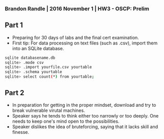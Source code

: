 ### Brandon Randle | 2016 November 1 | HW3 - OSCP: Prelim

## Part 1
* Preparing for 30 days of labs and the final cert examination.
* First tip: For data processing on text files (such as .csv), import them
into an SQLite database.

```bash
sqlite databasename.db
sqlite> .mode csv
sqlite> .import yourfile.csv yourtable
sqlite> .schema yourtable
sqlite> select count(*) from yourtable;
```

## Part 2
* In preparation for getting in the proper mindset, download and try to break
vulnerable virutal machines.
* Speaker says he tends to think either too narrowly or too deeply. One needs
to keep one's mind open to the possibilities. 
* Speaker dislikes the idea of bruteforcing, saying that it lacks skill and
finesse.

